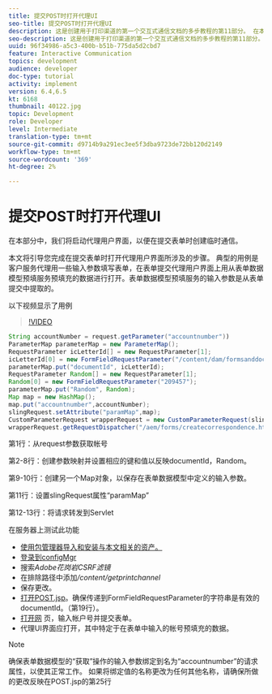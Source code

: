 ```yaml
---
title: 提交POST时打开代理UI
seo-title: 提交POST时打开代理UI
description: 这是创建用于打印渠道的第一个交互式通信文档的多步教程的第11部分。 在本部分中，我们将启动代理用户界面，以便在提交表单时创建临时通信。
seo-description: 这是创建用于打印渠道的第一个交互式通信文档的多步教程的第11部分。 在本部分中，我们将启动代理用户界面，以便在提交表单时创建临时通信。
uuid: 96f34986-a5c3-400b-b51b-775da5d2cbd7
feature: Interactive Communication
topics: development
audience: developer
doc-type: tutorial
activity: implement
version: 6.4,6.5
kt: 6168
thumbnail: 40122.jpg
topic: Development
role: Developer
level: Intermediate
translation-type: tm+mt
source-git-commit: d9714b9a291ec3ee5f3dba9723de72bb120d2149
workflow-type: tm+mt
source-wordcount: '369'
ht-degree: 2%

---
```



# 提交POST时打开代理UI

在本部分中，我们将启动代理用户界面，以便在提交表单时创建临时通信。

本文将引导您完成在提交表单时打开代理用户界面所涉及的步骤。 典型的用例是客户服务代理用一些输入参数填写表单，在表单提交代理用户界面上用从表单数据模型预填服务预填充的数据进行打开。表单数据模型预填服务的输入参数是从表单提交中提取的。

以下视频显示了用例

>[!VIDEO](https://video.tv.adobe.com/v/40122/?quality=9&learn=on)

```java
String accountNumber = request.getParameter("accountnumber"))
ParameterMap parameterMap = new ParameterMap();
RequestParameter icLetterId[] = new RequestParameter[1];
icLetterId[0] = new FormFieldRequestParameter("/content/dam/formsanddocuments/retirementstatementprint");
parameterMap.put("documentId", icLetterId);
RequestParameter Random[] = new RequestParameter[1];
Random[0] = new FormFieldRequestParameter("209457");
parameterMap.put("Random", Random);
Map map = new HashMap();
map.put("accountnumber",accountNumber);
slingRequest.setAttribute("paramMap",map);
CustomParameterRequest wrapperRequest = new CustomParameterRequest(slingRequest,parameterMap,"GET");
wrapperRequest.getRequestDispatcher("/aem/forms/createcorrespondence.html").include(wrapperRequest, response);
```

第1行：从request参数获取帐号

第2-8行：创建参数映射并设置相应的键和值以反映documentId，Random。

第9-10行：创建另一个Map对象，以保存在表单数据模型中定义的输入参数。

第11行：设置slingRequest属性“paramMap”

第12-13行：将请求转发到Servlet

在服务器上测试此功能

* [使用包管理器导入和安装与本文相关的资产。](assets/launch-agent-ui.zip)
* [登录到configMgr](http://localhost:4502/system/console/configMgr)
* 搜索&#x200B;_Adobe花岗岩CSRF滤镜_
* 在排除路径中添加&#x200B;_/content/getprintchannel_
* 保存更改。
* [打开POST.jsp](http://localhost:4502/apps/AEMForms/openprintchannel/POST.jsp)。确保传递到FormFieldRequestParameter的字符串是有效的documentId。（第19行）。
* [打开网](http://localhost:4502/content/OpenPrintChannel.html) 页，输入帐户号并提交表单。
* 代理UI界面应打开，其中特定于在表单中输入的帐号预填充的数据。

>[!NOTE]
>
>确保表单数据模型的“获取”操作的输入参数绑定到名为“accountnumber”的请求属性，以使其正常工作。 如果将绑定值的名称更改为任何其他名称，请确保所做的更改反映在POST.jsp的第25行

